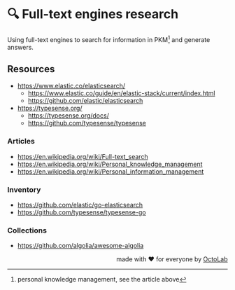 # 🔍 Full-text engines research

Using full-text engines to search for information in PKM[^1] and generate answers.

## Resources

- https://www.elastic.co/elasticsearch/
  - https://www.elastic.co/guide/en/elastic-stack/current/index.html
  - https://github.com/elastic/elasticsearch
- https://typesense.org/
  - https://typesense.org/docs/
  - https://github.com/typesense/typesense

### Articles

- https://en.wikipedia.org/wiki/Full-text_search
- https://en.wikipedia.org/wiki/Personal_knowledge_management
- https://en.wikipedia.org/wiki/Personal_information_management

### Inventory

- https://github.com/elastic/go-elasticsearch
- https://github.com/typesense/typesense-go

### Collections

- https://github.com/algolia/awesome-algolia

<p align="right">made with ❤️ for everyone by <a href="https://www.octolab.org/">OctoLab</a></p>

[^1]: personal knowledge management, see the article above
